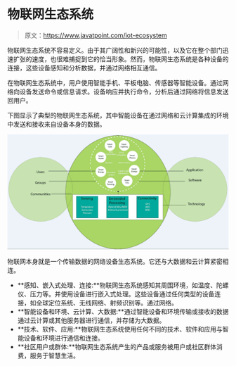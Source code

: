 # 物联网生态系统

> 原文：<https://www.javatpoint.com/iot-ecosystem>

物联网生态系统不容易定义。由于其广阔性和新兴的可能性，以及它在整个部门迅速扩张的速度，也很难捕捉到它的恰当形象。然而，物联网生态系统是各种设备的连接，这些设备感知和分析数据，并通过网络相互通信。

在物联网生态系统中，用户使用智能手机、平板电脑、传感器等智能设备。通过网络向设备发送命令或信息请求。设备响应并执行命令，分析后通过网络将信息发送回用户。

下图显示了典型的物联网生态系统，其中智能设备在通过网络和云计算集成的环境中发送和接收来自设备本身的数据。

![IoT Ecosystem](img/03f77251c771c035d3eae3bb4a08f928.png)

物联网本身就是一个传输数据的网络设备生态系统。它还与大数据和云计算紧密相连。

*   **感知、嵌入式处理、连接:**物联网生态系统感知其周围环境，如温度、陀螺仪、压力等。并使用设备进行嵌入式处理。这些设备通过任何类型的设备连接，如全球定位系统、无线网络、射频识别等。通过网络。
*   **智能设备和环境、云计算、大数据:**通过智能设备和环境传输或接收的数据通过云计算或其他服务器进行通信，并存储为大数据。
*   **技术、软件、应用:**物联网生态系统使用任何不同的技术、软件和应用与智能设备和环境进行通信和连接。
*   **社区用户或群体:**物联网生态系统产生的产品或服务被用户或社区群体消费，服务于智慧生活。